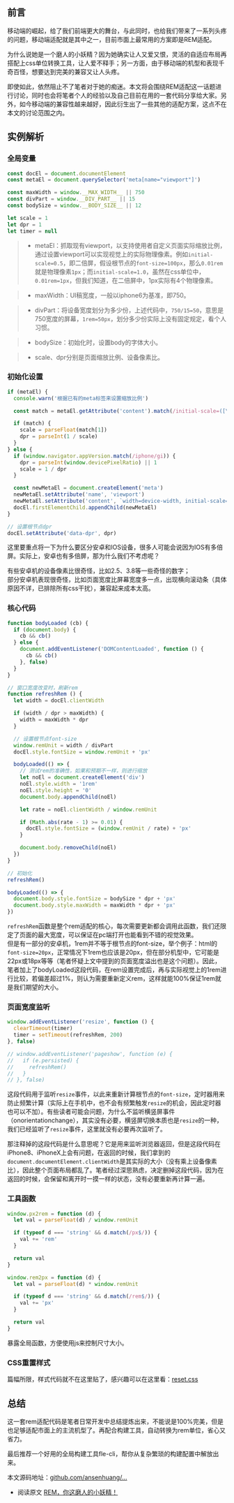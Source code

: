 
## 前言
移动端的崛起，给了我们前端更大的舞台，与此同时，也给我们带来了一系列头疼的问题，移动端适配就是其中之一，目前市面上最常用的方案即是REM适配。  

为什么说她是一个磨人的小妖精？因为她确实让人又爱又恨，灵活的自适应布局再搭配上css单位转换工具，让人爱不释手；另一方面，由于移动端的机型和表现千奇百怪，想要达到完美的兼容又让人头疼。  

即使如此，依然阻止不了笔者对于她的痴迷。本文将会围绕REM适配这一话题进行讨论，同时也会将笔者个人的经验以及自己目前在用的一套代码分享给大家。另外，如今移动端的兼容性越来越好，因此衍生出了一些其他的适配方案，这点不在本文的讨论范围之内。  

## 实例解析
### 全局变量
```js
const docEl = document.documentElement
const metaEl = document.querySelector('meta[name="viewport"]')

const maxWidth = window.__MAX_WIDTH__ || 750
const divPart = window.__DIV_PART__ || 15
const bodySize = window.__BODY_SIZE__ || 12

let scale = 1
let dpr = 1
let timer = null
```

> * metaEl：抓取现有viewport，以支持使用者自定义页面实际缩放比例，通过设置viewport可以实现视觉上的实际物理像素。例如`initial-scale=0.5`，即二倍屏，假设根节点的`font-size=100px`，那么`0.01rem`就是物理像素`1px`；而`initial-scale=1.0`，虽然在css单位中，`0.01rem=1px`，但我们知道，在二倍屏中，1px实际有4个物理像素。  

> * maxWidth：UI稿宽度，一般以iphone6为基准，即750。   

> * divPart：将设备宽度划分为多少份，上述代码中，`750/15=50`，意思是750宽度的屏幕，`1rem=50px`，划分多少份实际上没有固定规定，看个人习惯。   

> * bodySize：初始化时，设置body的字体大小。   

> * scale、dpr分别是页面缩放比例、设备像素比。   


### 初始化设置
```js
if (metaEl) {
  console.warn('根据已有的meta标签来设置缩放比例')

  const match = metaEl.getAttribute('content').match(/initial-scale=([\d.]+)/)

  if (match) {
    scale = parseFloat(match[1])
    dpr = parseInt(1 / scale)
  }
} else {
  if (window.navigator.appVersion.match(/iphone/gi)) {
    dpr = parseInt(window.devicePixelRatio) || 1
    scale = 1 / dpr
  }

  const newMetaEl = document.createElement('meta')
  newMetaEl.setAttribute('name', 'viewport')
  newMetaEl.setAttribute('content', `width=device-width, initial-scale=${scale}, maximum-scale=${scale}, minimum-scale=${scale}, user-scalable=no`)
  docEl.firstElementChild.appendChild(newMetaEl)
}

// 设置根节点dpr
docEl.setAttribute('data-dpr', dpr)
```  

这里要重点将一下为什么要区分安卓和IOS设备，很多人可能会说因为IOS有多倍屏。实际上，安卓也有多倍屏，那为什么我们不考虑呢？   

有些安卓机的设备像素比很奇怪，比如2.5、3.8等一些奇怪的数字；   
部分安卓机表现很奇怪，比如页面宽度比屏幕宽度多一点，出现横向滚动条（具体原因不详，已排除所有css干扰），兼容起来成本太高。   

### 核心代码
```js
function bodyLoaded (cb) {
  if (document.body) {
    cb && cb()
  } else {
    document.addEventListener('DOMContentLoaded', function () {
      cb && cb()
    }, false)
  }
}

// 窗口宽度改变时，刷新rem
function refreshRem () {
  let width = docEl.clientWidth

  if (width / dpr > maxWidth) {
    width = maxWidth * dpr
  }

  // 设置根节点font-size
  window.remUnit = width / divPart
  docEl.style.fontSize = window.remUnit + 'px'

  bodyLoaded(() => {
    // 测试rem的准确性，如果和预期不一样，则进行缩放
    let noEl = document.createElement('div')
    noEl.style.width = '1rem'
    noEl.style.height = '0'
    document.body.appendChild(noEl)

    let rate = noEl.clientWidth / window.remUnit

    if (Math.abs(rate - 1) >= 0.01) {
      docEl.style.fontSize = (window.remUnit / rate) + 'px'
    }

    document.body.removeChild(noEl)
  })
}

// 初始化
refreshRem()

bodyLoaded(() => {
  document.body.style.fontSize = bodySize * dpr + 'px'
  document.body.style.maxWidth = maxWidth * dpr + 'px'
})
```

`refreshRem`函数是整个rem适配的核心，每次需要更新都会调用此函数，我们还限定了页面的最大宽度，可以保证在pc端打开也能看到不错的视觉效果。  
但是有一部分的安卓机，1rem并不等于根节点的font-size，举个例子：html的`font-size=20px`，正常情况下1rem也应该是20px，但在部分机型中，它可能是22px或18px等等（笔者怀疑上文中提到的页面宽度溢出也是这个问题）。因此，笔者加上了bodyLoaded这段代码，在rem设置完成后，再与实际视觉上的1rem进行比较，若偏差超过1%，则认为需要重新定义rem，这样就能100%保证1rem就是我们期望的大小。   

### 页面宽度监听   
```js
window.addEventListener('resize', function () {
  clearTimeout(timer)
  timer = setTimeout(refreshRem, 200)
}, false)

// window.addEventListener('pageshow', function (e) {
//   if (e.persisted) {
//     refreshRem()
//   }
// }, false)
```
这段代码用于监听`resize`事件，以此来重新计算根节点的`font-size`，定时器用来防止频繁计算（实际上在手机中，也不会有频繁触发`resize`的机会，因此定时器也可以不加）。有些读者可能会问题，为什么不监听横竖屏事件（onorientationchange），其实没有必要，横竖屏切换本质也是`resize`的一种，我们已经监听了`resize`事件，这里就没有必要再次监听了。  

那注释掉的这段代码是什么意思呢？它是用来监听浏览器返回，但是这段代码在iPhone8、iPhoneX上会有问题，在返回的时候，我们拿到的`document.documentElement.clientWidth`是其实际的大小（没有乘上设备像素比），因此整个页面布局都乱了。笔者经过深思熟虑，决定删掉这段代码，因为在返回的时候，会保留和离开时一摸一样的状态，没有必要重新再计算一遍。  

### 工具函数
```js
window.px2rem = function (d) {
  let val = parseFloat(d) / window.remUnit

  if (typeof d === 'string' && d.match(/px$/)) {
    val += 'rem'
  }

  return val
}

window.rem2px = function (d) {
  let val = parseFloat(d) * window.remUnit

  if (typeof d === 'string' && d.match(/rem$/)) {
    val += 'px'
  }

  return val
}
```
暴露全局函数，方便使用js来控制尺寸大小。   

### CSS重置样式
篇幅所限，样式代码就不在这里贴了，感兴趣可以在这里看：[reset.css](https://github.com/ansenhuang/axe/blob/master/packages/rem-resize/src/common/reset.css)  

## 总结
这一套rem适配代码是笔者日常开发中总结提炼出来，不能说是100%完美，但是也足够适配市面上的主流机型了。再配合构建工具，自动转换为rem单位，省心又省力。  

最后推荐一个好用的全局构建工具fle-cli，帮你从复杂繁琐的构建配置中解放出来。  

本文源码地址：[github.com/ansenhuang/…](https://github.com/ansenhuang/axe/blob/master/packages/rem-resize/README.md)  

* 阅读原文 [REM，你这磨人的小妖精！](https://juejin.im/post/5b28b36af265da59a36e351e)